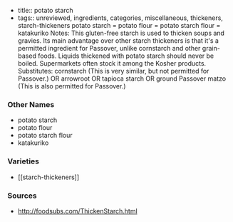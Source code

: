 - title:: potato starch
- tags:: unreviewed, ingredients, categories, miscellaneous, thickeners, starch-thickeners
potato starch = potato flour = potato starch flour = katakuriko Notes: This gluten-free starch is used to thicken soups and gravies. Its main advantage over other starch thickeners is that it's a permitted ingredient for Passover, unlike cornstarch and other grain-based foods. Liquids thickened with potato starch should never be boiled. Supermarkets often stock it among the Kosher products. Substitutes: cornstarch (This is very similar, but not permitted for Passover.) OR arrowroot OR tapioca starch OR ground Passover matzo (This is also permitted for Passover.)

### Other Names

* potato starch
* potato flour
* potato starch flour
* katakuriko

### Varieties

* [[starch-thickeners]]

### Sources
* http://foodsubs.com/ThickenStarch.html

